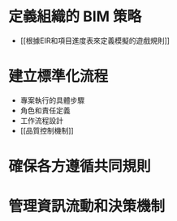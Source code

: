 # 定義組織的 BIM 策略
- [[根據EIR和項目進度表來定義模擬的遊戲規則]]
# 建立標準化流程

- 專案執行的具體步驟
- 角色和責任定義
- 工作流程設計
- [[品質控制機制]]
# 確保各方遵循共同規則

# 管理資訊流動和決策機制